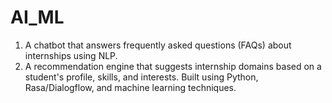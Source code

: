 # AI_ML
  1. A chatbot that answers frequently asked questions (FAQs) about internships using NLP.
  2. A recommendation engine that suggests internship domains based on a student's profile, skills, and interests. Built using Python, Rasa/Dialogflow, and machine learning techniques.
